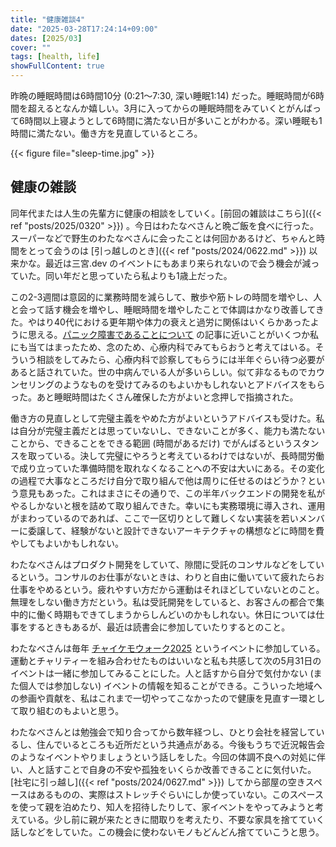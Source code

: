 ```yaml
---
title: "健康雑談4"
date: "2025-03-28T17:24:14+09:00"
dates: [2025/03]
cover: ""
tags: [health, life]
showFullContent: true
---
```


昨晩の睡眠時間は6時間10分 (0:21〜7:30, 深い睡眠1:14) だった。睡眠時間が6時間を超えるとなんか嬉しい。3月に入ってからの睡眠時間をみていくとがんばって6時間以上寝ようとして6時間に満たない日が多いことがわかる。深い睡眠も1時間に満たない。働き方を見直しているところ。

{{< figure file="sleep-time.jpg" >}}

## 健康の雑談

同年代または人生の先輩方に健康の相談をしていく。[前回の雑談はこちら]({{< ref "posts/2025/0320" >}}) 。今日はわたなべさんと晩ご飯を食べに行った。スーパーなどで野生のわたなべさんに会ったことは何回かあるけど、ちゃんと時間をとって会うのは [引っ越しのとき]({{< ref "posts/2024/0622.md" >}}) 以来かな。最近は三宮.dev のイベントにもあまり来られないので会う機会が減っていた。同い年だと思っていたら私よりも1歳上だった。

この2-3週間は意図的に業務時間を減らして、散歩や筋トレの時間を増やし、人と会って話す機会を増やし、睡眠時間を増やしたことで体調はかなり改善してきた。やはり40代における更年期や体力の衰えと過労に関係はいくらかあったように思える。[パニック障害であることについて](https://kyo1005.com/post/20210318) の記事に近いことがいくつか私にも当てはまったため、念のため、心療内科でみてもらおうと考えてはいる。そういう相談をしてみたら、心療内科で診察してもらうには半年ぐらい待つ必要があると話されていた。世の中病んでいる人が多いらしい。似て非なるものでカウンセリングのようなものを受けてみるのもよいかもしれないとアドバイスをもらった。あと睡眠時間はたくさん確保した方がよいと念押しで指摘された。

働き方の見直しとして完璧主義をやめた方がよいというアドバイスも受けた。私は自分が完璧主義だとは思っていないし、できないことが多く、能力も満たないことから、できることをできる範囲 (時間があるだけ) でがんばるというスタンスを取っている。決して完璧にやろうと考えているわけではないが、長時間労働で成り立っていた準備時間を取れなくなることへの不安は大いにある。その変化の過程で大事なところだけ自分で取り組んで他は周りに任せるのはどうか？という意見もあった。これはまさにその通りで、この半年バックエンドの開発を私がやるしかないと根を詰めて取り組んできた。幸いにも実務環境に導入され、運用がまわっているのであれば、ここで一区切りとして難しくない実装を若いメンバーに委譲して、経験がないと設計できないアーキテクチャの構想などに時間を費やしてもよいかもしれない。

わたなべさんはプロダクト開発をしていて、隙間に受託のコンサルなどをしているという。コンサルのお仕事がないときは、わりと自由に働いていて疲れたらお仕事をやめるという。疲れやすい方だから運動はそれほどしていないとのこと。無理をしない働き方だという。私は受託開発をしていると、お客さんの都合で集中的に働く時期もできてしまうからしんどいのかもしれない。休日については仕事をするときもあるが、最近は読書会に参加していたりするとのこと。

わたなべさんは毎年 [チャイケモウォーク2025](https://childchemowalk2025.peatix.com) というイベントに参加している。運動とチャリティーを組み合わせたものはいいなと私も共感して次の5月31日のイベントは一緒に参加してみることにした。人と話すから自分で気付かない (また個人では参加しない) イベントの情報を知ることができる。こういった地域への参画や貢献を、私はこれまで一切やってこなかったので健康を見直す一環として取り組むのもよいと思う。

わたなべさんとは勉強会で知り合ってから数年経つし、ひとり会社を経営しているし、住んでいるところも近所だという共通点がある。今後もうちで近況報告会のようなイベントやりましょうという話しをした。今回の体調不良への対処に伴い、人と話すことで自身の不安や孤独をいくらか改善できることに気付いた。[社宅に引っ越し]({{< ref "posts/2024/0627.md" >}}) してから部屋の空きスペースはあるものの、実際はストレッチぐらいにしか使っていない。このスペースを使って親を泊めたり、知人を招待したりして、家イベントをやってみようと考えている。少し前に親が来たときに間取りを考えたり、不要な家具を捨てていく話しなどをしていた。この機会に使わないモノもどんどん捨てていこうと思う。
